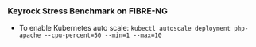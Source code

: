 ### Keyrock Stress Benchmark on FIBRE-NG

* To enable Kubernetes auto scale:
`kubectl autoscale deployment php-apache --cpu-percent=50 --min=1 --max=10`